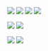 <a href="https://github.com/bellakim0843/bellakim0843/blob/main/README.md"><img src="https://img.shields.io/badge/React-61DAFB?style=flat-square&logo=React&logoColor=white"/></a>
<a href="https://github.com/bellakim0843/bellakim0843/blob/main/README.md"><img src="https://img.shields.io/badge/JavaScript-F7DF1E?style=flat-square&logo=JavaScript&logoColor=white"/></a>
<a href="https://github.com/bellakim0843/bellakim0843/blob/main/README.md"><img src="https://img.shields.io/badge/CSS3-1572B6?style=flat-square&logo=CSS3&logoColor=white"/></a>
<a href="https://github.com/bellakim0843/bellakim0843/blob/main/README.md"><img src="https://img.shields.io/badge/HTML5-E34F26?style=flat-square&logo=HTML5&logoColor=white"/></a>

<a href="https://github.com/bellakim0843/bellakim0843/blob/main/README.md"><img src="https://img.shields.io/badge/Java-F80000?style=flat-square&logo=Oracle&logoColor=white"/></a>
<a href="https://github.com/bellakim0843/bellakim0843/blob/main/README.md"><img src="https://img.shields.io/badge/JUnit5-25A162?style=flat-square&logo=JUnit5&logoColor=white"/></a>

<a href="https://github.com/bellakim0843/bellakim0843/blob/main/README.md"><img src="https://img.shields.io/badge/MySQL-4479A1?style=flat-square&logo=MySQL&logoColor=white"/></a>
<a href="https://github.com/bellakim0843/bellakim0843/blob/main/README.md"><img src="https://img.shields.io/badge/Neo4j-4581C3?style=flat-square&logo=Neo4j&logoColor=white"/></a>
